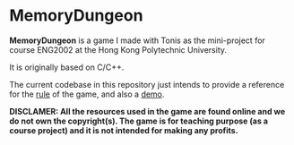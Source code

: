 # MemoryDungeon

**MemoryDungeon** is a game I made with Tonis as the mini-project for course ENG2002 at the Hong Kong Polytechnic University.

It is originally based on C/C++.

The current codebase in this repository just intends to provide a reference for the [rule](./rule.pdf) of the game, and also a [demo](./Demo-C/).

**DISCLAMER: All the resources used in the game are found online and we do not own the copyright(s). The game is for teaching purpose (as a course project) and it is not intended for making any profits.**